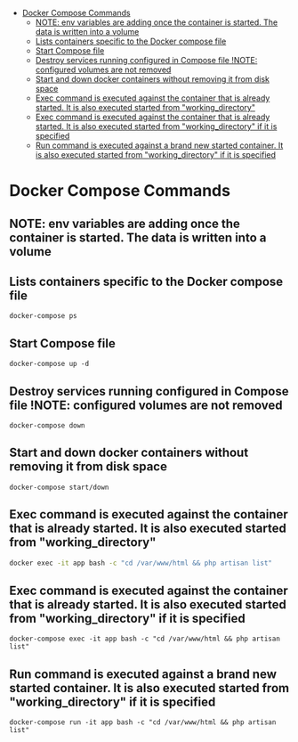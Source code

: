 - [Docker Compose Commands](#docker-compose-commands)
  * [NOTE: env variables are adding once the container is started. The data is written into a volume](#note-env-variables-are-adding-once-the-container-is-started-the-data-is-written-into-a-volume)
  * [Lists containers specific to the Docker compose file](#lists-containers-specific-to-the-docker-compose-file)
  * [Start Compose file](#start-compose-file)
  * [Destroy services running configured in Compose file !NOTE: configured volumes are not removed](#destroy-services-running-configured-in-compose-file-note-configured-volumes-are-not-removed)
  * [Start and down docker containers without removing it from disk space](#start-and-down-docker-containers-without-removing-it-from-disk-space)
  * [Exec command is executed against the container that is already started. It is also executed started from "working_directory"](#exec-command-is-executed-against-the-container-that-is-already-started-it-is-also-executed-started-from-working_directory)
  * [Exec command is executed against the container that is already started. It is also executed started from "working_directory" if it is specified](#exec-command-is-executed-against-the-container-that-is-already-started-it-is-also-executed-started-from-working_directory-if-it-is-specified)
  * [Run command is executed against a brand new started container. It is also executed started from "working_directory" if it is specified](#run-command-is-executed-against-a-brand-new-started-container-it-is-also-executed-started-from-working_directory-if-it-is-specified)

# Docker Compose Commands

## NOTE: env variables are adding once the container is started. The data is written into a volume

## Lists containers specific to the Docker compose file

```docker
docker-compose ps
```

## Start Compose file

```docker
docker-compose up -d
```

## Destroy services running configured in Compose file !NOTE: configured volumes are not removed

```docker
docker-compose down
```

## Start and down docker containers without removing it from disk space

```docker
docker-compose start/down
```

## Exec command is executed against the container that is already started. It is also executed started from "working_directory"

```bash
docker exec -it app bash -c "cd /var/www/html && php artisan list"
```

## Exec command is executed against the container that is already started. It is also executed started from "working_directory" if it is specified

```docker
docker-compose exec -it app bash -c "cd /var/www/html && php artisan list"
```

## Run command is executed against a brand new started container. It is also executed started from "working_directory" if it is specified

```docker
docker-compose run -it app bash -c "cd /var/www/html && php artisan list"
```